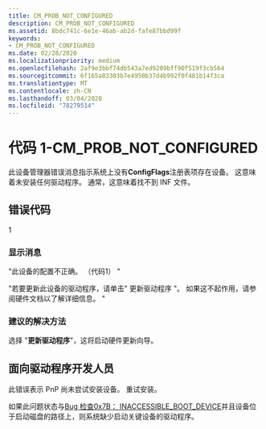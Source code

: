 ```yaml
---
title: CM_PROB_NOT_CONFIGURED
description: CM_PROB_NOT_CONFIGURED
ms.assetid: 8bdc741c-6e1e-46ab-ab2d-fafe87bbd99f
keywords:
- CM_PROB_NOT_CONFIGURED
ms.date: 02/28/2020
ms.localizationpriority: medium
ms.openlocfilehash: 2af9e3bbf74db543a7ed9209bff90f519f3cb564
ms.sourcegitcommit: 6f165a03303b7e4950b37d4b992f0f481b14f3ca
ms.translationtype: MT
ms.contentlocale: zh-CN
ms.lasthandoff: 03/04/2020
ms.locfileid: "78279514"
---
```

# <a name="code-1---cm_prob_not_configured"></a>代码 1-CM_PROB_NOT_CONFIGURED

此设备管理器错误消息指示系统上没有**ConfigFlags**注册表项存在设备。 这意味着未安装任何驱动程序。 通常，这意味着找不到 INF 文件。

## <a name="error-code"></a>错误代码

1

### <a name="display-message"></a>显示消息

"此设备的配置不正确。 （代码1） "

"若要更新此设备的驱动程序，请单击" 更新驱动程序 "。 如果这不起作用，请参阅硬件文档以了解详细信息。 "

### <a name="recommended-resolution"></a>建议的解决方法

选择 "**更新驱动程序**"，这将启动硬件更新向导。

## <a name="for-driver-developers"></a>面向驱动程序开发人员

此错误表示 PnP 尚未尝试安装设备。 重试安装。

如果此问题状态与[Bug 检查0x7B： INACCESSIBLE_BOOT_DEVICE](../debugger/bug-check-0x7b--inaccessible-boot-device.md)并且设备位于启动磁盘的路径上，则系统缺少启动关键设备的驱动程序。
